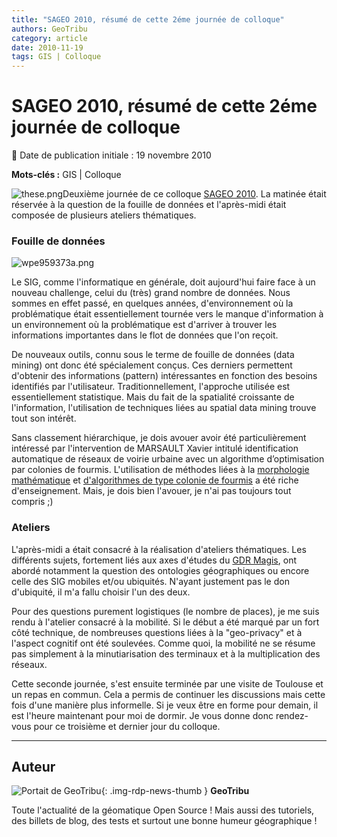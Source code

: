 ```yaml
---
title: "SAGEO 2010, résumé de cette 2éme journée de colloque"
authors: GeoTribu
category: article
date: 2010-11-19
tags: GIS | Colloque
---
```


# SAGEO 2010, résumé de cette 2éme journée de colloque

:calendar: Date de publication initiale : 19 novembre 2010

**Mots-clés :** GIS | Colloque

![these.png](https://cdn.geotribu.fr/img/logos-icones/divers/these.png)Deuxième journée de ce colloque [SAGEO 2010](http://sageo10.univ-toulouse.fr/). La matinée était réservée à la question de la fouille de données et l'après-midi était composée de plusieurs ateliers thématiques.

### Fouille de données

![wpe959373a.png](https://cdn.geotribu.fr/img/Blog/divers/wpe959373a.png)

Le SIG, comme l'informatique en générale, doit aujourd'hui faire face à un nouveau challenge, celui du (très) grand nombre de données. Nous sommes en effet passé, en quelques années, d'environnement où la problématique était essentiellement tournée vers le manque d'information à un environnement où la problématique est d'arriver à trouver les informations importantes dans le flot de données que l'on reçoit.

De nouveaux outils, connu sous le terme de fouille de données (data mining) ont donc été spécialement conçus. Ces derniers permettent d'obtenir des informations (pattern) intéressantes en fonction des besoins identifiés par l'utilisateur. Traditionnellement, l'approche utilisée est essentiellement statistique. Mais du fait de la spatialité croissante de l'information, l'utilisation de techniques liées au spatial data mining trouve tout son intérêt.

Sans classement hiérarchique, je dois avouer avoir été particulièrement intéressé par l'intervention de MARSAULT Xavier intitulé identification automatique de réseaux de voirie urbaine avec un algorithme d’optimisation par colonies de fourmis. L'utilisation de méthodes liées à la [morphologie mathématique](https://fr.wikipedia.org/wiki/Morphologie_math%C3%A9matique) et [d'algorithmes de type colonie de fourmis](https://fr.wikipedia.org/wiki/Algorithme_de_colonies_de_fourmis) a été riche d'enseignement. Mais, je dois bien l'avouer, je n'ai pas toujours tout compris ;)

### Ateliers

L'après-midi a était consacré à la réalisation d'ateliers thématiques. Les différents sujets, fortement liés aux axes d'études du [GDR Magis](http://magis.ecole-navale.fr/), ont abordé notamment la question des ontologies géographiques ou encore celle des SIG mobiles et/ou ubiquités. N'ayant justement pas le don d'ubiquité, il m'a fallu choisir l'un des deux.

Pour des questions purement logistiques (le nombre de places), je me suis rendu à l'atelier consacré à la mobilité. Si le début a été marqué par un fort côté technique, de nombreuses questions liées à la "geo-privacy" et à l'aspect cognitif ont été soulevées. Comme quoi, la mobilité ne se résume pas simplement à la minutiarisation des terminaux et à la multiplication des réseaux.

Cette seconde journée, s'est ensuite terminée par une visite de Toulouse et un repas en commun. Cela a permis de continuer les discussions mais cette fois d'une manière plus informelle. Si je veux être en forme pour demain, il est l'heure maintenant pour moi de dormir. Je vous donne donc rendez-vous pour ce troisième et dernier jour du colloque.

----

## Auteur

![Portait de GeoTribu](https://cdn.geotribu.fr/img/internal/charte/geotribu_logo_64x64.png){: .img-rdp-news-thumb }
**GeoTribu**

Toute l'actualité de la géomatique Open Source ! Mais aussi des tutoriels, des billets de blog, des tests et surtout une bonne humeur géographique !
